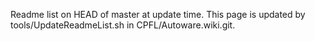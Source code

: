 Readme list on HEAD of master at update time. This page is updated by tools/UpdateReadmeList.sh in CPFL/Autoware.wiki.git.
